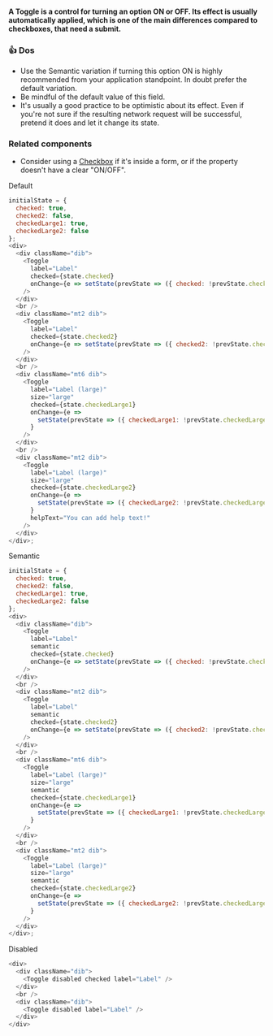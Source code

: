#### A Toggle is a control for turning an option ON or OFF. Its effect is usually automatically applied, which is one of the main differences compared to checkboxes, that need a submit.

### 👍 Dos
- Use the Semantic variation if turning this option ON is highly recommended from your application standpoint. In doubt prefer the default variation.
- Be mindful of the default value of this field.
- It's usually a good practice to be optimistic about its effect. Even if you're not sure if the resulting network request will be successful, pretend it does and let it change its state.

### Related components
- Consider using a <a href="#/Components/Forms/Checkbox">Checkbox</a> if it's inside a form, or if the property doesn't have a clear "ON/OFF".


Default

```js
initialState = {
  checked: true,
  checked2: false,
  checkedLarge1: true,
  checkedLarge2: false
};
<div>
  <div className="dib">
    <Toggle
      label="Label"
      checked={state.checked}
      onChange={e => setState(prevState => ({ checked: !prevState.checked }))}
    />
  </div>
  <br />
  <div className="mt2 dib">
    <Toggle
      label="Label"
      checked={state.checked2}
      onChange={e => setState(prevState => ({ checked2: !prevState.checked2 }))}
    />
  </div>
  <br />
  <div className="mt6 dib">
    <Toggle
      label="Label (large)"
      size="large"
      checked={state.checkedLarge1}
      onChange={e =>
        setState(prevState => ({ checkedLarge1: !prevState.checkedLarge1 }))
      }
    />
  </div>
  <br />
  <div className="mt2 dib">
    <Toggle
      label="Label (large)"
      size="large"
      checked={state.checkedLarge2}
      onChange={e =>
        setState(prevState => ({ checkedLarge2: !prevState.checkedLarge2 }))
      }
      helpText="You can add help text!"
    />
  </div>
</div>;
```

Semantic
 
```js
initialState = {
  checked: true,
  checked2: false,
  checkedLarge1: true,
  checkedLarge2: false
};
<div>
  <div className="dib">
    <Toggle
      label="Label"
      semantic
      checked={state.checked}
      onChange={e => setState(prevState => ({ checked: !prevState.checked }))}
    />
  </div>
  <br />
  <div className="mt2 dib">
    <Toggle
      label="Label"
      semantic
      checked={state.checked2}
      onChange={e => setState(prevState => ({ checked2: !prevState.checked2 }))}
    />
  </div>
  <br />
  <div className="mt6 dib">
    <Toggle
      label="Label (large)"
      size="large"
      semantic
      checked={state.checkedLarge1}
      onChange={e =>
        setState(prevState => ({ checkedLarge1: !prevState.checkedLarge1 }))
      }
    />
  </div>
  <br />
  <div className="mt2 dib">
    <Toggle
      label="Label (large)"
      size="large"
      semantic
      checked={state.checkedLarge2}
      onChange={e =>
        setState(prevState => ({ checkedLarge2: !prevState.checkedLarge2 }))
      }
    />
  </div>
</div>;
```

Disabled

```js
<div>
  <div className="dib">
    <Toggle disabled checked label="Label" />
  </div>
  <br />
  <div className="dib">
    <Toggle disabled label="Label" />
  </div>
</div>
```
